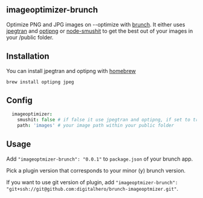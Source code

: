 ## imageoptimizer-brunch
Optimize PNG and JPG images on --optimize with [brunch](http://brunch.io).
It either uses [jpegtran](http://jpegclub.org/jpegtran/) and [optipng](http://optipng.sourceforge.net/) or [node-smushit](https://github.com/colorhook/node-smushit) to get the best out of your images in your /public folder.

## Installation

You can install jpegtran and optipng with [homebrew](http://mxcl.github.com/homebrew/)
```shell
brew install optipng jpeg
```

## Config
```coffeescript
  imageoptimizer:
    smushit: false # if false it use jpegtran and optipng, if set to true it will use smushit
    path: 'images' # your image path within your public folder
```

## Usage
Add `"imageoptmizer-brunch": "0.0.1"` to `package.json` of your brunch app.

Pick a plugin version that corresponds to your minor (y) brunch version.

If you want to use git version of plugin, add
`"imageoptmizer-brunch": "git+ssh://git@github.com:digitalhero/brunch-imageoptmizer.git"`.
